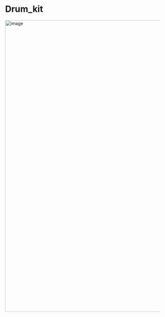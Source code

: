 # Drum_kit

<img width="945" alt="image" src="https://github.com/nehapathak-s/Drum_kit/assets/77528547/cf388f38-ad0a-44b6-9d5e-06ee8126545e">
